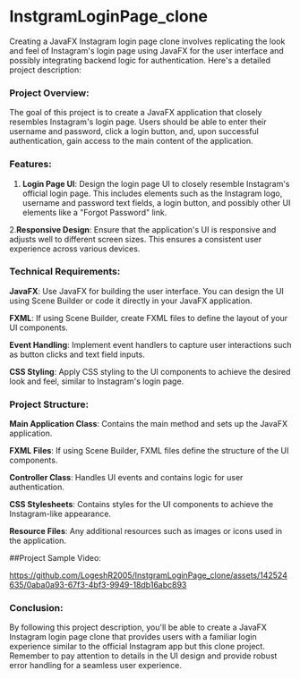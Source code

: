 



# InstgramLoginPage_clone

Creating a JavaFX Instagram login page clone involves replicating the look and feel of Instagram's login page using JavaFX for the user interface and possibly integrating backend logic for authentication. Here's a detailed project description:

### Project Overview:
The goal of this project is to create a JavaFX application that closely resembles Instagram's login page. Users should be able to enter their username and password, click a login button, and, upon successful authentication, gain access to the main content of the application.

### Features:
  1. **Login Page UI**: Design the login page UI to closely resemble Instagram's official login page. This includes elements such as the Instagram logo, username and password text 
     fields, a login button, and possibly other UI elements like a "Forgot Password" link.

  2.**Responsive Design**: Ensure that the application's UI is responsive and adjusts well to different screen sizes. This ensures a consistent user experience across various devices.

### Technical Requirements:
 **JavaFX**: Use JavaFX for building the user interface. You can design the UI using Scene Builder or code it directly in your JavaFX application.

 **FXML**: If using Scene Builder, create FXML files to define the layout of your UI components.

 **Event Handling**: Implement event handlers to capture user interactions such as button clicks and text field inputs.

 **CSS Styling**: Apply CSS styling to the UI components to achieve the desired look and feel, similar to Instagram's login page.


### Project Structure:
**Main Application Class**: Contains the main method and sets up the JavaFX application.
  
**FXML Files**: If using Scene Builder, FXML files define the structure of the UI components.

**Controller Class**: Handles UI events and contains logic for user authentication.

**CSS Stylesheets**: Contains styles for the UI components to achieve the Instagram-like appearance.


**Resource Files**: Any additional resources such as images or icons used in the application.

##Project Sample Video:

https://github.com/LogeshR2005/InstgramLoginPage_clone/assets/142524635/0aba0a93-67f3-4bf3-9949-18db16abc893



### Conclusion:
By following this project description, you'll be able to create a JavaFX Instagram login page clone that provides users with a familiar login experience similar to the official Instagram app but this clone project. Remember to pay attention to details in the UI design and provide robust error handling for a seamless user experience.
